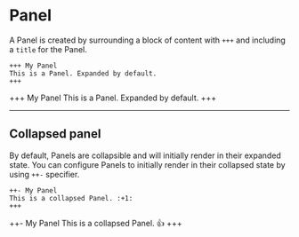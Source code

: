 # Panel

A Panel is created by surrounding a block of content with `+++` and including a `title` for the Panel.

```
+++ My Panel
This is a Panel. Expanded by default.
+++
```

+++ My Panel
This is a Panel. Expanded by default.
+++

---

## Collapsed panel

By default, Panels are collapsible and will initially render in their expanded state. You can configure Panels to initially render in their collapsed state by using `++-` specifier.

```
++- My Panel
This is a collapsed Panel. :+1:
+++
```

++- My Panel
This is a collapsed Panel. :+1:
+++
